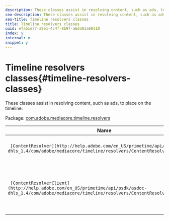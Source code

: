 ```yaml
---
description: These classes assist in resolving content, such as ads, to place on the timeline.
seo-description: These classes assist in resolving content, such as ads, to place on the timeline.
seo-title: Timeline resolvers classes
title: Timeline resolvers classes
uuid: efab1e77-a9e1-4c4f-8b9f-a6da81a60110
index: y
internal: n
snippet: y
---
```


# Timeline resolvers classes{#timeline-resolvers-classes}

These classes assist in resolving content, such as ads, to place on the timeline.

 Package: [com.adobe.mediacore.timeline.resolvers](http://help.adobe.com/en_US/primetime/api/psdk/asdoc-dhls_1.4/com/adobe/mediacore/timeline/resolvers/package-detail.html) 

|  Name  | Description  |
|---|---|
| ` [ContentResolver](http://help.adobe.com/en_US/primetime/api/psdk/asdoc-dhls_1.4/com/adobe/mediacore/timeline/resolvers/ContentResolver.html)`  | Base class for various content resolvers.  |
| ` [ContentResolverClient](http://help.adobe.com/en_US/primetime/api/psdk/asdoc-dhls_1.4/com/adobe/mediacore/timeline/resolvers/ContentResolverClient.html)`  | Interface used by content resolvers generators to communicate with TVSDK components.  |

